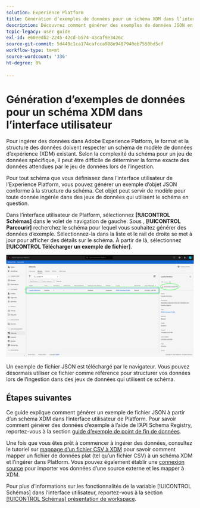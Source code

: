 ```yaml
---
solution: Experience Platform
title: Génération d’exemples de données pour un schéma XDM dans l’interface utilisateur
description: Découvrez comment générer des exemples de données JSON en fonction d’un schéma existant dans l’interface utilisateur de Adobe Experience Platform.
topic-legacy: user guide
exl-id: e60eedb2-2245-42cd-b574-43caf9e3426c
source-git-commit: 5d449c1ca174cafcca988e9487940eb7550bd5cf
workflow-type: tm+mt
source-wordcount: '336'
ht-degree: 0%

---
```


# Génération d’exemples de données pour un schéma XDM dans l’interface utilisateur

Pour ingérer des données dans Adobe Experience Platform, le format et la structure des données doivent respecter un schéma de modèle de données d’expérience (XDM) existant. Selon la complexité du schéma pour un jeu de données spécifique, il peut être difficile de déterminer la forme exacte des données attendues par le jeu de données lors de l’ingestion.

Pour tout schéma que vous définissez dans l’interface utilisateur de l’Experience Platform, vous pouvez générer un exemple d’objet JSON conforme à la structure du schéma. Cet objet peut servir de modèle pour toute donnée ingérée dans des jeux de données qui utilisent le schéma en question.

Dans l’interface utilisateur de Platform, sélectionnez **[!UICONTROL Schémas]** dans le volet de navigation de gauche. Sous , **[!UICONTROL Parcourir]** recherchez le schéma pour lequel vous souhaitez générer des données d’exemple. Sélectionnez-la dans la liste et le rail de droite se met à jour pour afficher des détails sur le schéma. À partir de là, sélectionnez **[!UICONTROL Télécharger un exemple de fichier]**.

![](../images/ui/sample/sample-data.png)

Un exemple de fichier JSON est téléchargé par le navigateur. Vous pouvez désormais utiliser ce fichier comme référence pour structurer vos données lors de l’ingestion dans des jeux de données qui utilisent ce schéma.

## Étapes suivantes

Ce guide explique comment générer un exemple de fichier JSON à partir d’un schéma XDM dans l’interface utilisateur de Platform. Pour savoir comment générer des données d’exemple à l’aide de l’API Schema Registry, reportez-vous à la section [guide d’exemple de point de fin de données](../api/sample-data.md).

Une fois que vous êtes prêt à commencer à ingérer des données, consultez le tutoriel sur [mappage d’un fichier CSV à XDM](../../ingestion/tutorials/map-a-csv-file.md) pour savoir comment mapper un fichier de données plat (tel qu’un fichier CSV) à un schéma XDM et l’ingérer dans Platform. Vous pouvez également établir une [connexion source](../../sources/home.md) pour importer vos données d’une source externe et les mapper à XDM.

Pour plus d’informations sur les fonctionnalités de la variable [!UICONTROL Schémas] dans l’interface utilisateur, reportez-vous à la section [[!UICONTROL Schémas] présentation de workspace](./overview.md).
